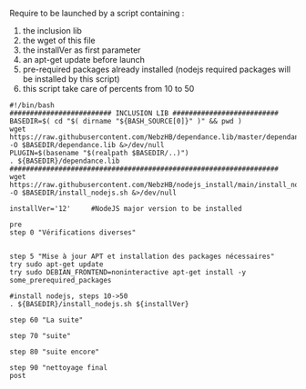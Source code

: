 Require to be launched by a script containing :
1. the inclusion lib
2. the wget of this file
3. the installVer as first parameter
4. an apt-get update before launch
5. pre-required packages already installed (nodejs required packages will be installed by this script)
6. this script take care of percents from 10 to 50

```
#!/bin/bash
######################### INCLUSION LIB ##########################
BASEDIR=$( cd "$( dirname "${BASH_SOURCE[0]}" )" && pwd )
wget https://raw.githubusercontent.com/NebzHB/dependance.lib/master/dependance.lib -O $BASEDIR/dependance.lib &>/dev/null
PLUGIN=$(basename "$(realpath $BASEDIR/..)")
. ${BASEDIR}/dependance.lib
##################################################################
wget https://raw.githubusercontent.com/NebzHB/nodejs_install/main/install_nodejs.sh -O $BASEDIR/install_nodejs.sh &>/dev/null

installVer='12' 	#NodeJS major version to be installed

pre
step 0 "Vérifications diverses"


step 5 "Mise à jour APT et installation des packages nécessaires"
try sudo apt-get update
try sudo DEBIAN_FRONTEND=noninteractive apt-get install -y some_prerequired_packages

#install nodejs, steps 10->50
. ${BASEDIR}/install_nodejs.sh ${installVer}

step 60 "La suite"

step 70 "suite"

step 80 "suite encore"

step 90 "nettoyage final
post
```
